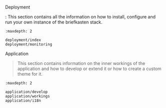 ```{include} overview.md
```

Deployment

: This section contains all the information on how to install, configure and run your own instance of the briefkasten stack.

```{toctree}
:maxdepth: 2

deployment/index
deployment/monitoring
```

Application

> This section contains information on the inner workings of the application and how to develop or extend it or how to create a custom theme for it.

```{toctree}
:maxdepth: 2

application/develop
application/workings
application/i18n
```
